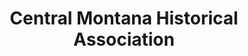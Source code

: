 ---
layout: repo
title: "Central Montana Historical Association"
id: 16466
permalink: repos/16466/
---